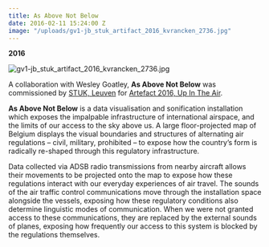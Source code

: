 ```yaml
---
title: As Above Not Below
date: 2016-02-11 15:24:00 Z
image: "/uploads/gv1-jb_stuk_artifact_2016_kvrancken_2736.jpg"
---
```


**2016**

![gv1-jb_stuk_artifact_2016_kvrancken_2736.jpg](/uploads/gv1-jb_stuk_artifact_2016_kvrancken_2736.jpg)

A collaboration with Wesley Goatley, **As Above Not Below** was commissioned by [STUK, Leuven](http://www.stuk.be/en) for [Artefact 2016, Up In The Air](http://www.stuk.be/en/program/above-not-below-2016-artefact-commission).

**As Above Not Below** is a data visualisation and sonification installation which exposes the impalpable infrastructure of international airspace, and the limits of our access to the sky above us. A large floor-projected map of Belgium displays the visual boundaries and structures of alternating air regulations – civil, military, prohibited – to expose how the country’s form is radically re-shaped through this regulatory infrastructure.

Data collected via ADSB radio transmissions from nearby aircraft allows their movements to be projected onto the map to expose how these regulations interact with our everyday experiences of air travel. The sounds of the air traffic control communications move through the installation space alongside the vessels, exposing how these regulatory conditions also determine linguistic modes of communication. When we were not granted access to these communications, they are replaced by the external sounds of planes, exposing how frequently our access to this system is blocked by the regulations themselves.